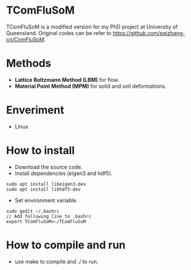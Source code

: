 # TComFluSoM
TComFluSoM is a modified version for my PhD project at University of Queensland. Original codes can be refer to https://github.com/peizhang-cn/ComFluSoM.

# Methods
- **Lattice Boltzmann Method (LBM)** for flow.
- **Material Point Method (MPM)** for solid and soil deformations.

# Enveriment
- Linux
# How to install
- Download the source code.
- Install dependencies (eigen3 and hdf5).
```
sudo apt install libeigen3-dev
sudo apt install libhdf5-dev
```
- Set environment variable.
```
sudo gedit ~/.bashrc
// Add following line to .bashrc
export TComFluSoM=~/TComFluSoM
```
# How to compile and run
- use make to compile and ./ to run.
